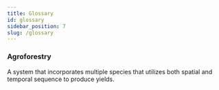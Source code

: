 ```yaml
---
title: Glossary
id: glossary
sidebar_position: 7
slug: /glossary
---
```


### Agroforestry ###
A system that incorporates multiple species that utilizes both spatial and temporal sequence to produce yields.